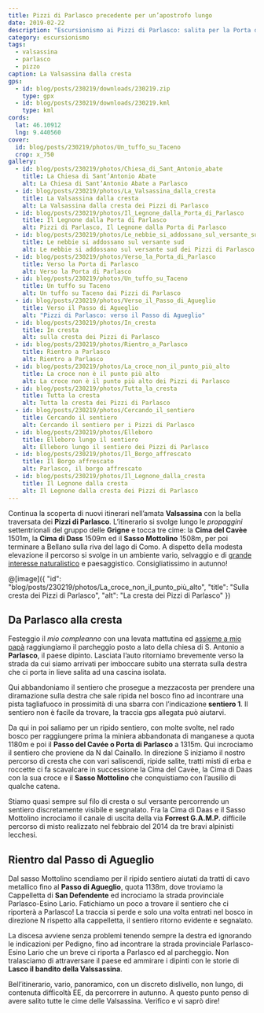 ```yaml
---
title: Pizzi di Parlasco precedente per un’apostrofo lungo
date: 2019-02-22
description: "Escursionismo ai Pizzi di Parlasco: salita per la Porta di Parlasco e rientro ad anello per il Passo di Agueglio"
category: escursionismo
tags: 
  - valsassina
  - parlasco
  - pizzo
caption: La Valsassina dalla cresta
gps:
  - id: blog/posts/230219/downloads/230219.zip
    type: gpx
  - id: blog/posts/230219/downloads/230219.kml
    type: kml
cords:
  lat: 46.10912
  lng: 9.440560
cover:
  id: blog/posts/230219/photos/Un_tuffo_su_Taceno
  crop: x_750
gallery:
  - id: blog/posts/230219/photos/Chiesa_di_Sant_Antonio_abate
    title: La Chiesa di Sant’Antonio Abate
    alt: La Chiesa di Sant’Antonio Abate a Parlasco
  - id: blog/posts/230219/photos/La_Valsassina_dalla_cresta
    title: La Valsassina dalla cresta
    alt: La Valsassina dalla cresta dei Pizzi di Parlasco
  - id: blog/posts/230219/photos/Il_Legnone_dalla_Porta_di_Parlasco
    title: Il Legnone dalla Porta di Parlasco
    alt: Pizzi di Parlasco, Il Legnone dalla Porta di Parlasco
  - id: blog/posts/230219/photos/Le_nebbie_si_addossano_sul_versante_sud
    title: Le nebbie si addossano sul versante sud
    alt: Le nebbie si addossano sul versante sud dei Pizzi di Parlasco
  - id: blog/posts/230219/photos/Verso_la_Porta_di_Parlasco
    title: Verso la Porta di Parlasco
    alt: Verso la Porta di Parlasco
  - id: blog/posts/230219/photos/Un_tuffo_su_Taceno
    title: Un tuffo su Taceno
    alt: Un tuffo su Taceno dai Pizzi di Parlasco
  - id: blog/posts/230219/photos/Verso_il_Passo_di_Agueglio
    title: Verso il Passo di Agueglio
    alt: "Pizzi di Parlasco: verso il Passo di Agueglio"
  - id: blog/posts/230219/photos/In_cresta
    title: In cresta
    alt: sulla cresta dei Pizzi di Parlasco
  - id: blog/posts/230219/photos/Rientro_a_Parlasco
    title: Rientro a Parlasco
    alt: Rientro a Parlasco
  - id: blog/posts/230219/photos/La_croce_non_il_punto_più_alto
    title: La croce non è il punto più alto
    alt: La croce non è il punto più alto dei Pizzi di Parlasco
  - id: blog/posts/230219/photos/Tutta_la_cresta
    title: Tutta la cresta
    alt: Tutta la cresta dei Pizzi di Parlasco
  - id: blog/posts/230219/photos/Cercando_il_sentiero
    title: Cercando il sentiero
    alt: Cercando il sentiero per i Pizzi di Parlasco
  - id: blog/posts/230219/photos/Elleboro
    title: Elleboro lungo il sentiero
    alt: Elleboro lungo il sentiero dei Pizzi di Parlasco
  - id: blog/posts/230219/photos/Il_Borgo_affrescato
    title: Il Borgo affrescato
    alt: Parlasco, il borgo affrescato
  - id: blog/posts/230219/photos/Il_Legnone_dalla_cresta
    title: Il Legnone dalla cresta
    alt: Il Legnone dalla cresta dei Pizzi di Parlasco
---
```


Continua la scoperta di nuovi itinerari nell’amata **Valsassina** con la bella traversata dei **Pizzi di Parlasco**. L’itinerario si svolge lungo le *propaggini* settentrionali del gruppo delle **Grigne** e tocca tre cime: la **Cima del Cavèe** 1501m, la **Cima di Dass** 1509m ed il **Sasso Mottolino** 1508m, per poi terminare a Bellano sulla riva del lago di Como. A dispetto della modesta elevazione il percorso si svolge in un ambiente vario, selvaggio e di <a href="https://www.google.it">grande interesse naturalistico</a> e paesaggistico. Consigliatissimo in autunno!

@[image]({ "id": "blog/posts/230219/photos/La_croce_non_il_punto_più_alto", "title": "Sulla cresta dei Pizzi di Parlasco", "alt": "La cresta dei Pizzi di Parlasco" })

## Da Parlasco alla cresta

Festeggio il *mio compleanno* con una levata mattutina ed <a href="https://www.google.it">assieme a mio papà</a> raggiungiamo il parcheggio posto a lato della chiesa di S. Antonio a **Parlasco**, il paese dipinto. Lasciata l’auto ritorniamo brevemente verso la strada da cui siamo arrivati per imboccare subito una sterrata sulla destra che ci porta in lieve salita ad una cascina isolata. 

Qui abbandoniamo il sentiero che prosegue a mezzacosta per prendere una diramazione sulla destra che sale ripida nel bosco fino ad incontrare una pista tagliafuoco in prossimità di una sbarra con l’indicazione **sentiero 1**. Il sentiero non è facile da trovare, la traccia gps allegata può aiutarvi.

Da qui in poi saliamo per un ripido sentiero, con molte svolte, nel rado bosco per raggiungere prima la miniera abbandonata di manganese a quota 1180m e poi il **Passo del Cavée o Porta di Parlasco** a 1315m. Qui incrociamo il sentiero che proviene da N dal Cainallo. In direzione S iniziamo il nostro percorso di cresta che con vari saliscendi, ripide salite, tratti misti di erba e roccette ci fa scavalcare in successione la Cima del Cavèe, la Cima di Daas con la sua croce e il **Sasso Mottolino** che conquistiamo con l’ausilio di qualche catena.

Stiamo quasi sempre sul filo di cresta o sul versante percorrendo un sentiero discretamente visibile e segnalato. Fra la Cima di Daas e il Sasso Mottolino incrociamo il canale di uscita della via **Forrest G.A.M.P.**  difficile percorso di misto realizzato nel febbraio del 2014 da tre bravi alpinisti lecchesi.

## Rientro dal Passo di Agueglio

Dal sasso Mottolino scendiamo per il ripido sentiero aiutati da tratti di cavo metallico fino al **Passo di Agueglio**, quota 1138m, dove troviamo la Cappelletta di **San Defendente** ed incrociamo la strada provinciale Parlasco-Esino Lario. Fatichiamo un poco a trovare il sentiero che ci riporterà a Parlasco! La traccia si perde e solo una volta entrati nel bosco in direzione N rispetto alla cappelletta, il sentiero ritorno evidente e segnalato. 

La discesa avviene senza problemi tenendo sempre la destra ed ignorando le indicazioni per Pedigno, fino ad incontrare la strada provinciale Parlasco-Esino Lario che un breve ci riporta a Parlasco ed al parcheggio. Non tralasciamo di attraversare il paese ed ammirare i dipinti con le storie di **Lasco il bandito della Valssassina**.

Bell’itinerario, vario, panoramico, con un discreto dislivello, non lungo, di contenuta difficoltà EE, da percorrere in autunno. A questo punto penso di avere salito tutte le cime delle Valsassina. Verifico e vi saprò dire!